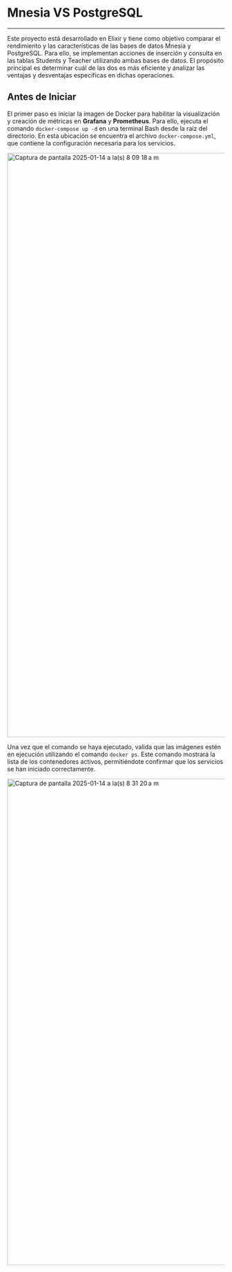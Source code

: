 # Mnesia VS PostgreSQL
-------

Este proyecto está desarrollado en Elixir y tiene como objetivo comparar el rendimiento y las características de las bases de datos Mnesia y PostgreSQL. Para ello, se implementan acciones de inserción y consulta en las tablas Students y Teacher utilizando ambas bases de datos. El propósito principal es determinar cuál de las dos es más eficiente y analizar las ventajas y desventajas específicas en dichas operaciones.

## Antes de Iniciar
El primer paso es iniciar la imagen de Docker para habilitar la visualización y creación de métricas en **Grafana** y **Prometheus**. Para ello, ejecuta el comando ```docker-compose up -d``` en una terminal Bash desde la raíz del directorio. En esta ubicación se encuentra el archivo ```docker-compose.yml```,  que contiene la configuración necesaria para los servicios.

<img width="1350" alt="Captura de pantalla 2025-01-14 a la(s) 8 09 18 a m" src="https://github.com/user-attachments/assets/b5efb56a-7510-4f8b-b7c2-fae80e3b6768" />

Una vez que el comando se haya ejecutado, valida que las imágenes estén en ejecución utilizando el comando ```docker ps```. Este comando mostrará la lista de los contenedores activos, permitiéndote confirmar que los servicios se han iniciado correctamente.

<img width="1124" alt="Captura de pantalla 2025-01-14 a la(s) 8 31 20 a m" src="https://github.com/user-attachments/assets/189dfe61-b313-490c-965a-7a534b11131d" />




